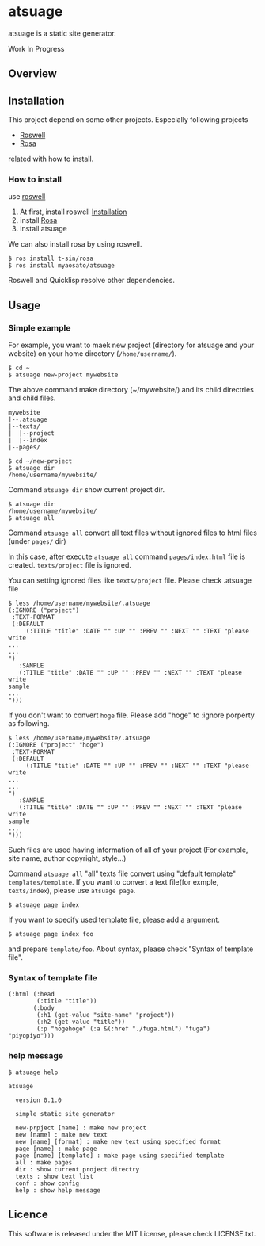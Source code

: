# atsuage

atsuage is a static site generator.

Work In Progress

## Overview

## Installation

This project depend on some other projects. Especially following projects

* [Roswell](https://github.com/roswell/roswell)
* [Rosa](https://github.com/t-sin/rosa)

related with how to install.

### How to install

use [roswell](https://github.com/roswell/roswell)

1. At first, install roswell [Installation](https://roswell.github.io/Installation.html)
2. install [Rosa](https://github.com/t-sin/rosa)
3. install atsuage

We can also install rosa by using roswell.

```
$ ros install t-sin/rosa
$ ros install myaosato/atsuage
```

Roswell and Quicklisp resolve other dependencies.

## Usage

### Simple example

For example, you want to maek new project (directory for atsuage and your website) on your home directory (```/home/username/```).

```
$ cd ~
$ atsuage new-project mywebsite
```

The above command  make directory (~/mywebsite/) and its child directries and child files.

```
mywebsite
|--.atsuage
|--texts/
|  |--project
|  |--index
|--pages/
```

```
$ cd ~/new-project
$ atsuage dir
/home/username/mywebsite/
```

Command ```atsuage dir``` show current project dir.

```
$ atsuage dir
/home/username/mywebsite/
$ atsuage all
```

Command ```atsuage all``` convert all text files without ignored files to html files (under ```pages/``` dir)

In this case, after execute ```atsuage all``` command ```pages/index.html``` file is created. ```texts/project``` file is ignored.

You can setting ignored files like ```texts/project``` file. Please check .atsuage file

```
$ less /home/username/mywebsite/.atsuage
(:IGNORE ("project")
 :TEXT-FORMAT
 (:DEFAULT
     (:TITLE "title" :DATE "" :UP "" :PREV "" :NEXT "" :TEXT "please write
...
...
")
   :SAMPLE
   (:TITLE "title" :DATE "" :UP "" :PREV "" :NEXT "" :TEXT "please write
sample
...
")))
```

If you don't want to convert  ```hoge``` file. Please add "hoge" to :ignore porperty as following.

```
$ less /home/username/mywebsite/.atsuage
(:IGNORE ("project" "hoge")
 :TEXT-FORMAT
 (:DEFAULT
     (:TITLE "title" :DATE "" :UP "" :PREV "" :NEXT "" :TEXT "please write
...
...
")
   :SAMPLE
   (:TITLE "title" :DATE "" :UP "" :PREV "" :NEXT "" :TEXT "please write
sample
...
")))
```

Such files are used having information of all of your project (For example, site name, author copyright, style...)

Command ```atsuage all``` "all" texts file convert using "default template" ```templates/template```. If you want to convert a text file(for exmple, ```texts/index```), please use ```atsuage page```.

```
$ atsuage page index
```

If you want to specify used template file, please add a argument.

```
$ atsuage page index foo
``` 

and prepare ```template/foo```. About syntax, please check "Syntax of template file".

### Syntax of template file

```
(:html (:head
        (:title "title"))
       (:body
        (:h1 (get-value "site-name" "project"))
        (:h2 (get-value "title"))
        (:p "hogehoge" (:a &(:href "./fuga.html") "fuga") "piyopiyo")))
```

### help message

```
$ atsuage help

atsuage

  version 0.1.0

  simple static site generator

  new-prpject [name] : make new project
  new [name] : make new text
  new [name] [format] : make new text using specified format
  page [name] : make page
  page [name] [template] : make page using specified template
  all : make pages
  dir : show current project directry
  texts : show text list
  conf : show config
  help : show help message

```

## Licence

This software is released under the MIT License, please check LICENSE.txt.
